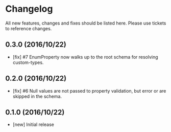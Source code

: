 # Changelog

All new features, changes and fixes should be listed here. Please use tickets to reference changes.

## 0.3.0 (2016/10/22)

* [fix] #7 EnumProperty now walks up to the root schema for resolving custom-types.

## 0.2.0 (2016/10/22)

* [fix] #6 Null values are not passed to property validation, but error or are skipped in the schema.

## 0.1.0 (2016/10/22)

* [new] Initial release
